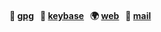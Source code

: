 #### 🔐 [gpg](https://keys.openpgp.org/search?q=marc.ransome%40fidgetbox.co.uk)&nbsp;&nbsp;&nbsp;📡 [keybase](https://keybase.io/marcransome)&nbsp;&nbsp;&nbsp;🌍 [web](https://fidgetbox.co.uk)&nbsp;&nbsp;&nbsp;📧 [mail](mailto:marc.ransome@fidgetbox.co.uk&subject=GitHub)
<!--
**marcransome/marcransome** is a ✨ _special_ ✨ repository because its `README.md` (this file) appears on your GitHub profile.

Here are some ideas to get you started:

- 🔭 I’m currently working on ...
- 🌱 I’m currently learning ...
- 👯 I’m looking to collaborate on ...
- 🤔 I’m looking for help with ...
- 💬 Ask me about ...
- 📫 How to reach me: ...
- 😄 Pronouns: ...
- ⚡ Fun fact: ...
-->
